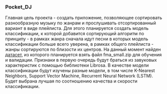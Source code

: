 ### Pocket_DJ

Главная цель проекта - создать приложение, позволяющее сортировать разнообразную музыку по жанрам и прослушивать отсортированный вариант в виде плейлиста. 
Для этого планируется создать модель классификации, к которой добавится сортирующий алгоритм по принципу - в рамках жанра сначала идут песни в которых модель классификации больше всего уверена, 
в рамках общего плейлиста - жанры сортируются по близости их центров. На данный момент найден [датасет](https://github.com/mdeff/fma), из которого планируется взять файл fma_small.zip для обучения и валидации. 
Признаки в первую очередь будут браться из завуковых характеристик с помощью библиотеки Librosa. В качестве модели классификации будут изучены разные модели, в том числе K-Nearest Neighbors, Support Vector Machine, Recurrent Neural Network (LSTM). Будет выбрана лучшая по соотношению качества и скорости классификации.
